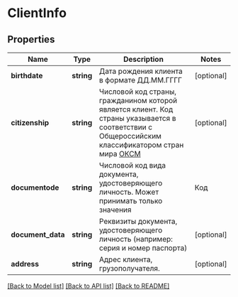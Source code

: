 # ClientInfo

## Properties
Name | Type | Description | Notes
------------ | ------------- | ------------- | -------------
**birthdate** | **string** | Дата рождения клиента в формате ДД.ММ.ГГГГ | [optional] 
**citizenship** | **string** | Числовой код страны, гражданином которой является клиент. Код страны указывается в соответствии с Общероссийским классификатором стран мира [ОКСМ](https://classifikators.ru/oksm) | [optional] 
**documentode** | **string** | Числовой код вида документа, удостоверяющего личность. Может принимать только значения |Код|Описание| |---|---| | 21 | Паспорт гражданина Российской Федерации| | 22 | Паспорт гражданина Российской Федерации, дипломатический паспорт, служебный паспорт, удостоверяющие личность гражданина Российской Федерации за пределами Российской Федерации| | 26 | Временное удостоверение личности гражданина Российской Федерации, выдаваемое на период оформления паспорта гражданина Российской Федерации| | 27 | Свидетельство о рождении гражданина Российской Федерации (для граждан Российской Федерации в возрасте до 14 лет)| | 28 | Иные документы, признаваемые документами, удостоверяющими личность гражданина Российской Федерации в соответствии с законодательством Российской Федерации| | 31 | Паспорт иностранного гражданина| | 32 | Иные документы, признаваемые документами, удостоверяющими личность иностранного гражданина в соответствии с законодательством Российской Федерации и международным договором Российской Федерации| | 33 | Документ, выданный иностранным государством и признаваемый в соответствии с международным договором Российской Федерации в качестве документа, удостоверяющего личность лица безгражданства.| | 34 | Вид на жительство (для лиц без гражданства)| | 35 | Разрешение на временное проживание (для лиц без гражданства)| | 36 | Свидетельство о рассмотрении ходатайства о признании лица без гражданства беженцем на территории Российской Федерации по существу| | 37 | Удостоверение беженца| | 38 | Иные документы, признаваемые документами, удостоверяющими личность лиц без гражданства в соответствии с законодательством Российской Федерации и международным договором Российской Федерации| | 40 | Документ, удостоверяющий личность лица, не имеющего действительного документа, удостоверяющего личность, на период рассмотрения заявления о признании гражданином Российской Федерации или о приеме в гражданство Российской Федерации| | [optional] 
**document_data** | **string** | Реквизиты документа, удостоверяющего личность (например: серия и номер паспорта) | [optional] 
**address** | **string** | Адрес клиента, грузополучателя. | [optional] 

[[Back to Model list]](../README.md#documentation-for-models) [[Back to API list]](../README.md#documentation-for-api-endpoints) [[Back to README]](../README.md)


